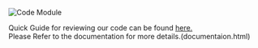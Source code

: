 ![Code Module](https://github.com/zneb97/SoftDesFinalProject/blob/gh-pages/CodeArche.png) <br>

Quick Guide for reviewing our code can be found <a href="https://docs.google.com/document/d/1rGOyaANnHi7TEOy9AfXIoOj2IeKgKpLuTaPRfRzjKxQ/edit?usp=sharing">here.</a>
<br>
Please Refer to the documentation for more details.(documentaion.html)
